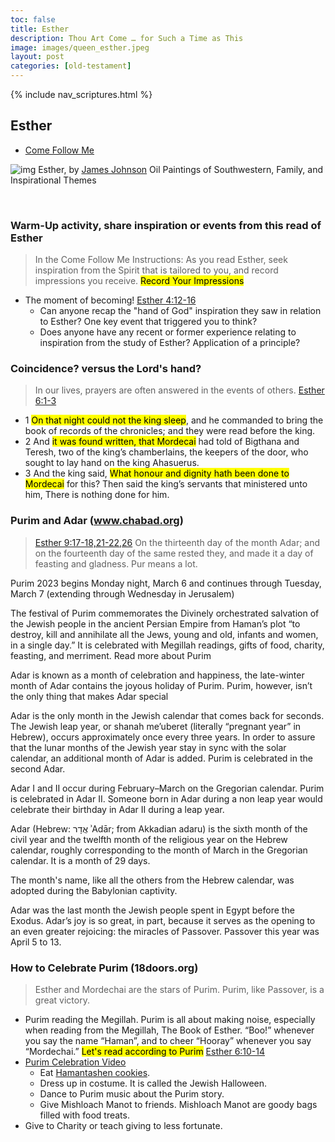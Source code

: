 ```yaml
---
toc: false
title: Esther
description: Thou Art Come … for Such a Time as This
image: images/queen_esther.jpeg
layout: post
categories: [old-testament]
---
```

{% include nav_scriptures.html %}

## Esther
- [Come Follow Me](https://www.churchofjesuschrist.org/study/manual/come-follow-me-for-sunday-school-old-testament-2022/31?lang=eng) 

![img]({{site.baseurl}}/images/queen_esther.jpeg) Esther, by [James Johnson](http://jamesjohnsonart.blogspot.com/2014/05/old-testament-women-portraits-esther.html) Oil Paintings of Southwestern, Family, and Inspirational Themes

<br>

### Warm-Up activity, share inspiration or events from this read of Esther
> In the Come Follow Me Instructions: As you read Esther, seek inspiration from the Spirit that is tailored to you, and record impressions you receive.  <mark>Record Your Impressions</mark>
- The moment of becoming! [Esther 4:12-16](https://www.churchofjesuschrist.org/study/scriptures/ot/esth/4.12-16?lang=eng#p11)
    - Can anyone recap the "hand of God" inspiration they saw in relation to Esther?  One key event that triggered you to think?
    - Does anyone have any recent or former experience relating to inspiration from the study of Esther?  Application of a principle?

### Coincidence? versus the Lord's hand?
> In our lives, prayers are often answered in the events of others. [Esther 6:1-3](https://www.churchofjesuschrist.org/study/scriptures/ot/esth/6.1-3?lang=eng)
- 1 <mark>On that night could not the king sleep</mark>, and he commanded to bring the book of records of the chronicles; and they were read before the king.
- 2 And <mark>it was found written, that Mordecai</mark> had told of Bigthana and Teresh, two of the king’s chamberlains, the keepers of the door, who sought to lay hand on the king Ahasuerus.
- 3 And the king said, <mark>What honour and dignity hath been done to Mordecai</mark> for this? Then said the king’s servants that ministered unto him, There is nothing done for him.


### Purim and Adar (www.chabad.org)
> [Esther 9:17-18,21-22,26](https://www.churchofjesuschrist.org/study/scriptures/ot/esth/9?lang=eng&id=17-18,21-22,26#15) On the thirteenth day of the month Adar; and on the fourteenth day of the same rested they, and made it a day of feasting and gladness.  Pur means a lot.

Purim 2023 begins Monday night, March 6 and continues through Tuesday, March 7 (extending through Wednesday in Jerusalem)

The festival of Purim commemorates the Divinely orchestrated salvation of the Jewish people in the ancient Persian Empire from Haman’s plot “to destroy, kill and annihilate all the Jews, young and old, infants and women, in a single day.” It is celebrated with Megillah readings, gifts of food, charity, feasting, and merriment. Read more about Purim

Adar is known as a month of celebration and happiness, the late-winter month of Adar contains the joyous holiday of Purim. Purim, however, isn’t the only thing that makes Adar special

Adar is the only month in the Jewish calendar that comes back for seconds. The Jewish leap year, or shanah me’uberet (literally “pregnant year” in Hebrew), occurs approximately once every three years. In order to assure that the lunar months of the Jewish year stay in sync with the solar calendar, an additional month of Adar is added. Purim is celebrated in the second Adar.

Adar I and II occur during February–March on the Gregorian calendar.  Purim is celebrated in Adar II.  Someone born in Adar during a non leap year would celebrate their birthday in Adar II during a leap year.

Adar (Hebrew: אֲדָר ʾAdār; from Akkadian adaru) is the sixth month of the civil year and the twelfth month of the religious year on the Hebrew calendar, roughly corresponding to the month of March in the Gregorian calendar. It is a month of 29 days.

The month's name, like all the others from the Hebrew calendar, was adopted during the Babylonian captivity.

Adar was the last month the Jewish people spent in Egypt before the Exodus. Adar’s joy is so great, in part, because it serves as the opening to an even greater rejoicing: the miracles of Passover.  Passover this year was April 5 to 13.

### How to Celebrate Purim (18doors.org)
> Esther and Mordechai are the stars of Purim.  Purim, like Passover, is a great victory.
- Purim reading the Megillah. Purim is all about making noise, especially when reading from the Megillah, The Book of Esther. “Boo!” whenever you say the name “Haman”, and to cheer “Hooray” whenever you say “Mordechai.”  <mark>Let's read according to Purim</mark> [Esther 6:10-14](https://www.churchofjesuschrist.org/study/scriptures/ot/esth/6?lang=eng&id=10-14#9)
- [Purim Celebration Video](https://www.youtube.com/watch?v=Cfrq2uZ6MbY)
    - Eat [Hamantashen cookies](https://18doors.org/recipe/peanut-butter-mm-hamantaschen/).
    - Dress up in costume.  It is called the Jewish Halloween.
    - Dance to Purim music about the Purim story.
    - Give Mishloach Manot to friends. Mishloach Manot are goody bags filled with food treats.
- Give to Charity or teach giving to less fortunate.

